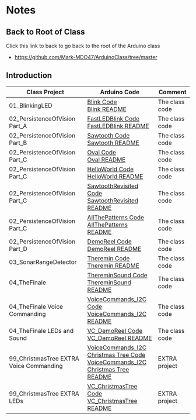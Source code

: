 # Notes

## Back to Root of Class
Click this link to back to go back to the root of the Arduino class
- https://github.com/Mark-MDO47/ArduinoClass/tree/master


## Introduction

| Class Project | Arduino Code | Comment |
| --- | --- | --- |
| 01_BlinkingLED | [Blink Code](https://github.com/Mark-MDO47/ArduinoClass/tree/master/ArduinoCode/Blink "Blink Code")<br>[Blink README](https://github.com/Mark-MDO47/ArduinoClass/tree/master/ArduinoCode/Blink/README.md "Blink README") | The class code |
| 02_PersistenceOfVision Part_A | [FastLEDBlink Code](https://github.com/Mark-MDO47/ArduinoClass/tree/master/ArduinoCode/FastLEDBlink "FastLEDBlink Code")<br>[FastLEDBlink README](https://github.com/Mark-MDO47/ArduinoClass/tree/master/ArduinoCode/FastLEDBlink/README.md "FastLEDBlink README") | The class code |
| 02_PersistenceOfVision Part_B | [Sawtooth Code](https://github.com/Mark-MDO47/ArduinoClass/tree/master/ArduinoCode/Sawtooth "Sawtooth Code")<br>[Sawtooth README](https://github.com/Mark-MDO47/ArduinoClass/tree/master/ArduinoCode/Sawtooth/README.md "Sawtooth README") | The class code |
| 02_PersistenceOfVision Part_C | [Oval Code](https://github.com/Mark-MDO47/ArduinoClass/tree/master/ArduinoCode/Oval "Oval Code")<br>[Oval README](https://github.com/Mark-MDO47/ArduinoClass/tree/master/ArduinoCode/Oval/README.md "Oval README") | The class code |
| 02_PersistenceOfVision Part_C | [HelloWorld Code](https://github.com/Mark-MDO47/ArduinoClass/tree/master/ArduinoCode/HelloWorld "HelloWorld Code")<br>[HelloWorld README](https://github.com/Mark-MDO47/ArduinoClass/tree/master/ArduinoCode/HelloWorld/README.md "HelloWorld README") | The class code |
| 02_PersistenceOfVision Part_C | [SawtoothRevisited Code](https://github.com/Mark-MDO47/ArduinoClass/tree/master/ArduinoCode/SawtoothRevisited "SawtoothRevisited Code")<br>[SawtoothRevisited README](https://github.com/Mark-MDO47/ArduinoClass/tree/master/ArduinoCode/SawtoothRevisited/README.md "SawtoothRevisited README") | The class code |
| 02_PersistenceOfVision Part_C | [AllThePatterns Code](https://github.com/Mark-MDO47/ArduinoClass/tree/master/ArduinoCode/AllThePatterns "AllThePatterns Code")<br>[AllThePatterns README](https://github.com/Mark-MDO47/ArduinoClass/tree/master/ArduinoCode/AllThePatterns/README.md "AllThePatterns README") | The class code |
| 02_PersistenceOfVision Part_D | [DemoReel Code](https://github.com/Mark-MDO47/ArduinoClass/tree/master/ArduinoCode/DemoReel "DemoReel Code")<br>[DemoReel README](https://github.com/Mark-MDO47/ArduinoClass/tree/master/ArduinoCode/DemoReel/README.md "DemoReel README") | The class code |
| 03_SonarRangeDetector | [Theremin Code](https://github.com/Mark-MDO47/ArduinoClass/tree/master/ArduinoCode/Theremin "Theremin Code")<br>[Theremin README](https://github.com/Mark-MDO47/ArduinoClass/tree/master/ArduinoCode/Theremin/README.md "Theremin README") | The class code |
| 04_TheFinale | [ThereminSound Code](https://github.com/Mark-MDO47/ArduinoClass/tree/master/ArduinoCode/ThereminSound "ThereminSound Code")<br>[ThereminSound README](https://github.com/Mark-MDO47/ArduinoClass/tree/master/ArduinoCode/ThereminSound/README.md "ThereminSound README") | The class code |
| 04_TheFinale Voice Commanding | [VoiceCommands_I2C Code](https://github.com/Mark-MDO47/ArduinoClass/tree/master/ArduinoCode/VoiceCommands_I2C "VoiceCommands_I2C Code")<br>[VoiceCommands_I2C README](https://github.com/Mark-MDO47/ArduinoClass/tree/master/ArduinoCode/VoiceCommands_I2C/README.md "VoiceCommands_I2C README") | The class code |
| 04_TheFinale LEDs and Sound | [VC_DemoReel Code](https://github.com/Mark-MDO47/ArduinoClass/tree/master/ArduinoCode/VC_DemoReel "VC_DemoReel Code")<br>[VC_DemoReel README](https://github.com/Mark-MDO47/ArduinoClass/tree/master/ArduinoCode/VC_DemoReel/README.md "VC_DemoReel README") | The class code |
| 99_ChristmasTree EXTRA Voice Commanding | [VoiceCommands_I2C Christmas Tree Code](https://github.com/Mark-MDO47/ArduinoClass/tree/master/ArduinoCode/ChristmasTree/VoiceCommands_I2C "VoiceCommands_I2C Christmas Tree Code")<br>[VoiceCommands_I2C Christmas Tree README](https://github.com/Mark-MDO47/ArduinoClass/tree/master/ArduinoCode/ChristmasTree/VoiceCommands_I2C/README.md "VoiceCommands_I2C Christmas Tree README") | EXTRA project |
| 99_ChristmasTree EXTRA LEDs | [VC_ChristmasTree Code](https://github.com/Mark-MDO47/ArduinoClass/tree/master/ArduinoCode/ChristmasTree/VC_ChristmasTree "VC_ChristmasTree Code")<br>[VC_ChristmasTree README](https://github.com/Mark-MDO47/ArduinoClass/tree/master/ArduinoCode/ChristmasTree/VC_ChristmasTree/README.md "VC_ChristmasTree README") | EXTRA project |
